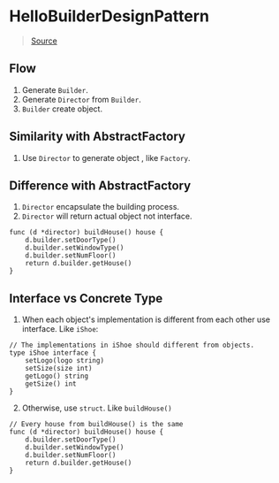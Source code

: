 # HelloBuilderDesignPattern

> [Source](https://golangbyexample.com/builder-pattern-golang/)

## Flow

1. Generate `Builder`.
2. Generate `Director` from `Builder`.
3. `Builder` create object.

## Similarity with AbstractFactory

1. Use `Director` to generate object , like `Factory`.

## Difference with AbstractFactory

1. `Director` encapsulate the building process.
2. `Director` will return actual object not interface.

```
func (d *director) buildHouse() house {
	d.builder.setDoorType()
	d.builder.setWindowType()
	d.builder.setNumFloor()
	return d.builder.getHouse()
}
```

## Interface vs Concrete Type

1. When each object's implementation is different from each other use interface. Like `iShoe`:

```
// The implementations in iShoe should different from objects.
type iShoe interface {
	setLogo(logo string)
	setSize(size int)
	getLogo() string
	getSize() int
}
```

2. Otherwise, use `struct`. Like `buildHouse()`

```
// Every house from buildHouse() is the same
func (d *director) buildHouse() house {
	d.builder.setDoorType()
	d.builder.setWindowType()
	d.builder.setNumFloor()
	return d.builder.getHouse()
}
```